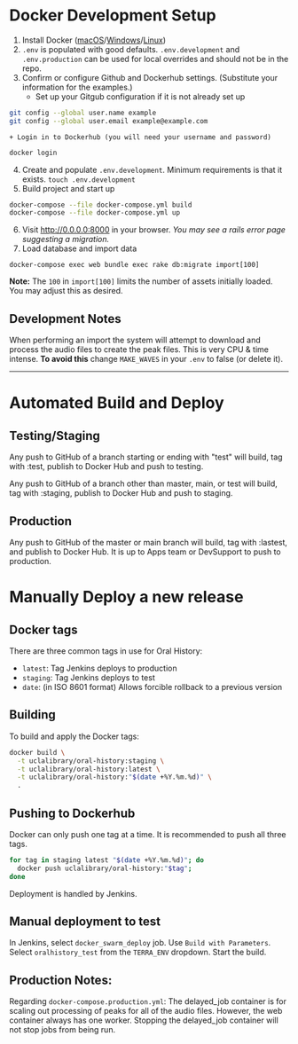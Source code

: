 # Docker Development Setup

1. Install Docker ([macOS](https://docs.docker.com/docker-for-mac/install/)/[Windows](https://docs.docker.com/docker-for-windows/install/)/[Linux](https://docs.docker.com/engine/install/))
2. `.env` is populated with good defaults. `.env.development` and `.env.production` can be used for local overrides and should not be in the repo.
3. Confirm or configure Github and Dockerhub settings. (Substitute your information for the examples.)
    + Set up your Gitgub configuration if it is not already set up
``` bash
git config --global user.name example
git config --global user.email example@example.com
```
    + Login in to Dockerhub (you will need your username and password)
``` bash
docker login
```
4. Create and populate `.env.development`.
   Minimum requirements is that it exists. `touch .env.development`
5.  Build project and start up
``` bash
docker-compose --file docker-compose.yml build
docker-compose --file docker-compose.yml up
```
6. Visit http://0.0.0.0:8000 in your browser. *You may see a rails error page suggesting a migration.*
7. Load database and import data
```
docker-compose exec web bundle exec rake db:migrate import[100]
```
**Note:** The `100` in `import[100]` limits the number of assets initially loaded. You may adjust this as desired.

## Development Notes
When performing an import the system will attempt to download and process the audio files to create the peak files. This is very CPU & time intense.
**To avoid this** change `MAKE_WAVES` in your `.env` to false (or delete it).

---

# Automated Build and Deploy

## Testing/Staging

Any push to GitHub of a branch starting or ending with "test" will build, tag with :test, publish to Docker Hub and push to testing.

Any push to GitHub of a branch other than master, main, or test will build, tag with :staging, publish to Docker Hub and push to staging.

## Production

Any push to GitHub of the master or main branch will build, tag with :lastest, and publish to Docker Hub. It is up to Apps team or DevSupport to push to production.

# Manually Deploy a new release

## Docker tags

There are three common tags in use for Oral History:
- `latest`: Tag Jenkins deploys to production
- `staging`: Tag Jenkins deploys to test
- `date`: (in ISO 8601 format) Allows forcible rollback to a previous version

## Building

To build and apply the Docker tags:

``` bash
docker build \
  -t uclalibrary/oral-history:staging \
  -t uclalibrary/oral-history:latest \
  -t uclalibrary/oral-history:"$(date +%Y.%m.%d)" \
  .
```

## Pushing to Dockerhub

Docker can only push one tag at a time. It is recommended to push all three
tags.

``` bash
for tag in staging latest "$(date +%Y.%m.%d)"; do
  docker push uclalibrary/oral-history:"$tag";
done
```

Deployment is handled by Jenkins.

## Manual deployment to test

In Jenkins, select `docker_swarm_deploy` job. Use `Build with Parameters`. Select `oralhistory_test` from the `TERRA_ENV` dropdown. Start the build.

## Production Notes:

Regarding `docker-compose.production.yml`: The delayed_job container is for scaling out processing of peaks for all of the audio files.
However, the web container always has one worker.
Stopping the delayed_job container will not stop jobs from being run.
